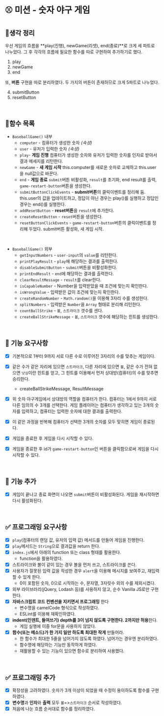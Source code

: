 # ⚾ 미션 - 숫자 야구 게임

## 📌생각 정리

우선 게임의 흐름을 **play(진행), newGame(리셋), end(종료)**로 크게 세 파트로 나누었다. 그 후 각각의 흐름에 필요한 함수를 따로 구현하여 추가하기로 했다. 

1) play
2) newGame
3) end

또, **버튼** 구현을 따로 분리하였다. 두 가지의 버튼이 존재하므로 크게 5파트로 나누었다.  

4) submitButton
5) resetButton

<br>

## 📌함수 목록

- `BaseballGame()` 내부
  - `computer` - 컴퓨터가 생성한 숫자 *(속성)*
  - `user` - 유저가 입력한 숫자 *(속성)*
  - `play`- **게임 진행** 컴퓨터가 생성한 숫자와 유저가 입력한 숫자를 인자로 받아서 결과 메세지를 리턴한다.
  - `newGame` - **새 게임 시작** this.computer를 새로운 숫자로 교체하고 this.user을 null값으로 바꾼다. 
  - `end` - **게임 종료** `submit`버튼 비활성화, `result`를 초기화, end result를 출력, `game-restart-button`버튼을 생성한다. 
  - `submitButtonClickEvents` - **submit버튼**의 클릭이벤트를 정리해 둠. this.user의 값을 업데이트하고, 정답이 아닌 경우는 play()를 실행하고 정답인 경우는 end()를 실행한다. 
  - `addResetButton` - **reset버튼**을 `result`에 추가한다.
  - `createResetButton` - `reset`버튼을 생성한다.
  - `resetButtonClickEvents` - `game-restart-button`버튼의 클릭이벤트를 정리해 두었다. submit버튼 활성화, 새 게임 시작.

<br>

- `BaseballGame()` 외부
  - `getInputNumbers` - `user-input`의 `value`를 리턴한다. 
  - `printPlayResult` - `play`에 해당하는 결과를 출력한다.
  - `disableSubmitButton` - `submit`버튼을 비활성화한다.
  - `printEndResult` - `end`에 해당하는 결과를 출력한다. 
  - `clearResultMessage` - `result`를 clear한다.
  - `isCapableNumber` - Number을 입력받았을 때 조건에 맞는지 확인한다.
  - `isWrongValue` - 입력받은 값이 조건에 맞는지 확인한다. 
  - `createRandomNumber` - `Math.random()`을 이용해 3자리 수를 생성한다. 
  - `splitNumbers` - 입력받은 `Number`을 `Array` 형태로 분리해 리턴한다.
  - `countBallStrike` - `볼`, `스트라이크` 갯수를 센다.
  - `createBallStrikeMessage` - `볼`, `스트라이크` 갯수에 해당하는 힌트를 생성한다.

<br>

## 🎯 기능 요구사항

- [x] 기본적으로 1부터 9까지 서로 다른 수로 이루어진 3자리의 수를 맞추는 게임이다.
- [x] 같은 수가 같은 자리에 있으면 `스트라이크`, 다른 자리에 있으면 `볼`, 같은 수가 전혀 없으면 `낫싱`이란 힌트를 얻고, 그 힌트를 이용해서 먼저 상대방(컴퓨터)의 수를 맞추면 승리한다. 
  *  createBallStrikeMessage, ResultMessage

- [x] 위 숫자 야구게임에서 상대방의 역할을 컴퓨터가 한다. 컴퓨터는 1에서 9까지 서로 다른 임의의 수 3개를 선택한다. 게임 플레이어는 컴퓨터가 생각하고 있는 3개의 숫자를 입력하고, 컴퓨터는 입력한 숫자에 대한 결과를 출력한다.
- [x] 이 같은 과정을 반복해 컴퓨터가 선택한 3개의 숫자를 모두 맞히면 게임이 종료된다.
- [x] 게임을 종료한 후 게임을 다시 시작할 수 있다.
- [x] 게임을 종료한 후 id가 `game-restart-button`인 버튼을 클릭함으로써 게임을 다시 시작할 수 있다. 

<br>

## 🎯 기능 추가

- [x] 게임이 끝나고 종료 화면이 나오면 `submit`버튼이 비활성화된다. 게임을 재시작하면 다시 활성화된다. 

<br>

## ✅ 프로그래밍 요구사항

- [x] `play`(컴퓨터의 랜덤 값, 유저의 입력 값) 메서드를 만들어 게임을 진행한다.
- [x] `play`메서드는 `String`으로 결과값을 return 한다.
- [x] `index.js`에서 아래의 function 또는 class 형태를 활용한다.
  * function을 활용하였다. 
- [x] 스트라이크와 볼이 같이 있는 경우 볼을 먼저 쓰고, 스트라이크를 쓴다.
- [x] 사용자가 잘못된 입력 값을 작성한 경우 `alert`을 이용해 메시지를 보여주고, 재입력할 수 있게 한다.
  * 0이 포함된 숫자, 0으로 시작하는 수, 문자열, 3자릿수 외의 수를 제외시켰다. 
- [x] 외부 라이브러리(jQuery, Lodash 등)를 사용하지 않고, 순수 Vanilla JS로만 구현한다.
- [x] **자바스크립트 코드 컨벤션을 지키면서 프로그래밍** 한다 
  * 변수명을 camelCode 형식으로 작성하였다. 
  * ESLint를 이용해 재확인하였다. 
- [x] **indent(인덴트, 들여쓰기) depth를 3이 넘지 않도록 구현한다. 2까지만 허용**한다.
  * 게임 실행에 이중 for문을 사용하지 않았다. 
- [x] **함수(또는 메소드)가 한 가지 일만 하도록 최대한 작게** 만들어라.
  * 한 함수가 최대한 5줄을 넘어가지 않도록 하였다. 넘어가는 경우엔 분리하였다. 
  * 함수명에 해당하는 기능만 동작하게 하였다. 
  * 재활용할 수 있는 기능이 있으면 함수로 분리하여 사용했다. 
<br>

## ✅ 프로그래밍 추가
- [x] 확장성을 고려하였다. 숫자가 3개 이상이 되었을 때 수정이 용이하도록 함수를 구현하였다. 
- [x] **변수명**과 **인자**와 **출력** 모두 `볼`=>`스트라이크` 순서로 작성하였다. 
- [x] 처음에 나눈 흐름 순서대로 함수를 정리하였다. 

<br>

